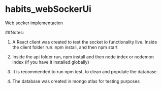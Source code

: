 # habits_webSockerUi

Web socker implementacion

##Notes:

1. A React client was created to test the socket io functionality live.
   Inside the client folder run: npm install, and then npm start

2. Inside the api folder run, npm install and then node index or nodemon index (if you have it installed globally)

3. It is recommended to run npm test, to clean and populate the database

4. The database was created in mongo atlas for testing purposes
